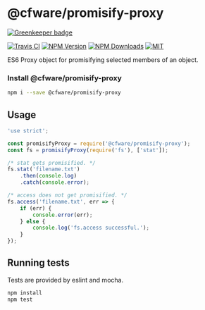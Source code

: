# @cfware/promisify-proxy

[![Greenkeeper badge](https://badges.greenkeeper.io/cfware/promisify-proxy.svg)](https://greenkeeper.io/)

[![Travis CI][travis-image]][travis-url]
[![NPM Version][npm-image]][npm-url]
[![NPM Downloads][downloads-image]][downloads-url]
[![MIT][license-image]](LICENSE)

ES6 Proxy object for promisifying selected members of an object.

### Install @cfware/promisify-proxy

```sh
npm i --save @cfware/promisify-proxy
```

## Usage

```js
'use strict';

const promisifyProxy = require('@cfware/promisify-proxy');
const fs = promisifyProxy(require('fs'), ['stat']);

/* stat gets promisified. */
fs.stat('filename.txt')
	.then(console.log)
	.catch(console.error);

/* access does not get promisified. */
fs.access('filename.txt', err => {
	if (err) {
		console.error(err);
	} else {
		console.log('fs.access successful.');
	}
});

```

## Running tests

Tests are provided by eslint and mocha.

```sh
npm install
npm test
```

[npm-image]: https://img.shields.io/npm/v/@cfware/promisify-proxy.svg
[npm-url]: https://npmjs.org/package/@cfware/promisify-proxy
[travis-image]: https://travis-ci.org/cfware/promisify-proxy.svg?branch=master
[travis-url]: https://travis-ci.org/cfware/promisify-proxy
[downloads-image]: https://img.shields.io/npm/dm/@cfware/promisify-proxy.svg
[downloads-url]: https://npmjs.org/package/@cfware/promisify-proxy
[license-image]: https://img.shields.io/github/license/cfware/promisify-proxy.svg
